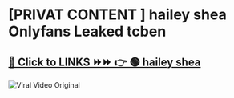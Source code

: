 
 # [PRIVAT CONTENT ] hailey shea Onlyfans Leaked tcben

## <h2><a href="https://clipsfans.com/hailey_shea&ref=git">🔗 Click to LINKS ⏩⏩ 👉 🟢 hailey shea </a></h2>

<a href="https://clipsfans.com/hailey_shea&ref=git" rel="nofollow" data-target="animated-image.originalLink"><img src="https://i.ibb.co.com/xMMVF88/686577567.gif" alt="Viral Video Original" style="max-width: 100%; display: inline-block;" data-target="animated-image.originalImage"></a>

